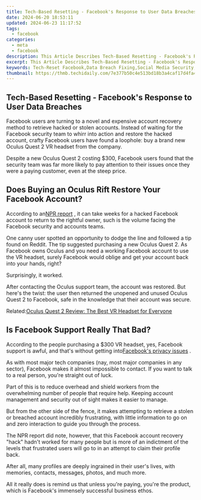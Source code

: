 ```yaml
---
title: Tech-Based Resetting - Facebook's Response to User Data Breaches
date: 2024-06-20 18:53:11
updated: 2024-06-23 11:17:52
tags:
  - facebook
categories:
  - meta
  - facebook
description: This Article Describes Tech-Based Resetting - Facebook's Response to User Data Breaches
excerpt: This Article Describes Tech-Based Resetting - Facebook's Response to User Data Breaches
keywords: Tech-Reset Facebook,Data Breach Fixing,Social Media Security,Online Privacy Protection,Cybersecurity Reset,Social Network Data Safety,User Data Restoration
thumbnail: https://thmb.techidaily.com/7e377b50c4e513bd18b3a4caf17d4fa401f54e28db3371c8a6654c909a09f9e7.png
---
```


## Tech-Based Resetting - Facebook's Response to User Data Breaches

 Facebook users are turning to a novel and expensive account recovery method to retrieve hacked or stolen accounts. Instead of waiting for the Facebook security team to whirr into action and restore the hacked account, crafty Facebook users have found a loophole: buy a brand new Oculus Quest 2 VR headset from the company.

 Despite a new Oculus Quest 2 costing $300, Facebook users found that the security team was far more likely to pay attention to their issues once they were a paying customer, even at the steep price.

## Does Buying an Oculus Rift Restore Your Facebook Account?

 According to an[NPR report](https://www.npr.org/2021/08/02/1023801277/your-facebook-account-was-hacked-getting-help-may-take-weeks-or-299?t=1627998422775) , it can take weeks for a hacked Facebook account to return to the rightful owner, such is the volume facing the Facebook security and accounts teams.

 One canny user spotted an opportunity to dodge the line and followed a tip found on Reddit. The tip suggested purchasing a new Oculus Quest 2\. As Facebook owns Oculus and you need a working Facebook account to use the VR headset, surely Facebook would oblige and get your account back into your hands, right?

Surprisingly, it worked.

 After contacting the Oculus support team, the account was restored. But here's the twist: the user then returned the unopened and unused Oculus Quest 2 to Facebook, safe in the knowledge that their account was secure.

 Related:[Oculus Quest 2 Review: The Best VR Headset for Everyone](https://www.makeuseof.com/oculus-quest-2-review/)

## Is Facebook Support Really That Bad?

 According to the people purchasing a $300 VR headset, yes, Facebook support is awful, and that's without getting into[Facebook's privacy issues](https://www.makeuseof.com/should-you-trust-facebook-with-oculus-quest-2-privacy/) .

 As with most major tech companies (nay, most major companies in any sector), Facebook makes it almost impossible to contact. If you want to talk to a real person, you're straight out of luck.

 Part of this is to reduce overhead and shield workers from the overwhelming number of people that require help. Keeping account management and security out of sight makes it easier to manage.

 But from the other side of the fence, it makes attempting to retrieve a stolen or breached account incredibly frustrating, with little information to go on and zero interaction to guide you through the process.

 The NPR report did note, however, that this Facebook account recovery "hack" hadn't worked for many people but is more of an indictment of the levels that frustrated users will go to in an attempt to claim their profile back.

 After all, many profiles are deeply ingrained in their user's lives, with memories, contacts, messages, photos, and much more.

 All it really does is remind us that unless you're paying, you're the product, which is Facebook's immensely successful business ethos.


<ins class="adsbygoogle"
     style="display:block"
     data-ad-format="autorelaxed"
     data-ad-client="ca-pub-7571918770474297"
     data-ad-slot="1223367746"></ins>



<ins class="adsbygoogle"
     style="display:block"
     data-ad-client="ca-pub-7571918770474297"
     data-ad-slot="8358498916"
     data-ad-format="auto"
     data-full-width-responsive="true"></ins>
